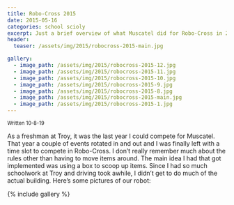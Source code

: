 ```yaml
---
title: Robo-Cross 2015
date: 2015-05-16
categories: school scioly
excerpt: Just a brief overview of what Muscatel did for Robo-Cross in 2015. With the time that I had, I helped somewhat.
header:
  teaser: /assets/img/2015/robocross-2015-main.jpg

gallery:
  - image_path: /assets/img/2015/robocross-2015-12.jpg
  - image_path: /assets/img/2015/robocross-2015-11.jpg
  - image_path: /assets/img/2015/robocross-2015-10.jpg
  - image_path: /assets/img/2015/robocross-2015-9.jpg
  - image_path: /assets/img/2015/robocross-2015-8.jpg
  - image_path: /assets/img/2015/robocross-2015-main.jpg
  - image_path: /assets/img/2015/robocross-2015-1.jpg
---
```


<sub>Written 10-8-19</sub>

As a freshman at Troy, it was the last year I could compete for Muscatel. That year a couple of events rotated in and out and I was finally left with a time slot to compete in Robo-Cross. I don’t really remember much about the rules other than having to move items around. The main idea I had that got implemented was using a box to scoop up items. Since I had so much schoolwork at Troy and driving took awhile, I didn’t get to do much of the actual building. Here’s some pictures of our robot:

{% include gallery %}
